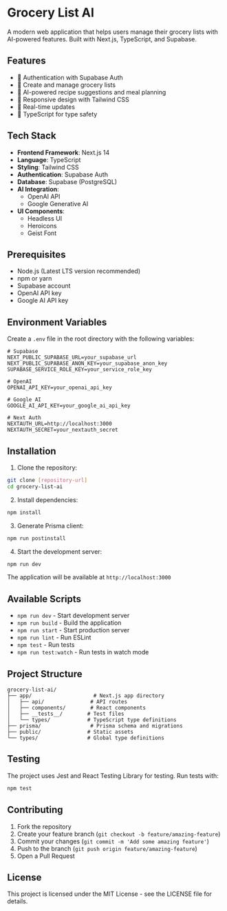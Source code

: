 # Grocery List AI

A modern web application that helps users manage their grocery lists with AI-powered features. Built with Next.js, TypeScript, and Supabase.

## Features

- 🔐 Authentication with Supabase Auth
- 🛒 Create and manage grocery lists
- 🤖 AI-powered recipe suggestions and meal planning
- 📱 Responsive design with Tailwind CSS
- 🔄 Real-time updates
- 🎯 TypeScript for type safety

## Tech Stack

- **Frontend Framework**: Next.js 14
- **Language**: TypeScript
- **Styling**: Tailwind CSS
- **Authentication**: Supabase Auth
- **Database**: Supabase (PostgreSQL)
- **AI Integration**: 
  - OpenAI API
  - Google Generative AI
- **UI Components**: 
  - Headless UI
  - Heroicons
  - Geist Font

## Prerequisites

- Node.js (Latest LTS version recommended)
- npm or yarn
- Supabase account
- OpenAI API key
- Google AI API key

## Environment Variables

Create a `.env` file in the root directory with the following variables:

```env
# Supabase
NEXT_PUBLIC_SUPABASE_URL=your_supabase_url
NEXT_PUBLIC_SUPABASE_ANON_KEY=your_supabase_anon_key
SUPABASE_SERVICE_ROLE_KEY=your_service_role_key

# OpenAI
OPENAI_API_KEY=your_openai_api_key

# Google AI
GOOGLE_AI_API_KEY=your_google_ai_api_key

# Next Auth
NEXTAUTH_URL=http://localhost:3000
NEXTAUTH_SECRET=your_nextauth_secret
```

## Installation

1. Clone the repository:
```bash
git clone [repository-url]
cd grocery-list-ai
```

2. Install dependencies:
```bash
npm install
```

3. Generate Prisma client:
```bash
npm run postinstall
```

4. Start the development server:
```bash
npm run dev
```

The application will be available at `http://localhost:3000`

## Available Scripts

- `npm run dev` - Start development server
- `npm run build` - Build the application
- `npm run start` - Start production server
- `npm run lint` - Run ESLint
- `npm test` - Run tests
- `npm run test:watch` - Run tests in watch mode

## Project Structure

```
grocery-list-ai/
├── app/                    # Next.js app directory
│   ├── api/               # API routes
│   ├── components/        # React components
│   ├── __tests__/        # Test files
│   └── types/            # TypeScript type definitions
├── prisma/                # Prisma schema and migrations
├── public/               # Static assets
└── types/                # Global type definitions
```

## Testing

The project uses Jest and React Testing Library for testing. Run tests with:

```bash
npm test
```

## Contributing

1. Fork the repository
2. Create your feature branch (`git checkout -b feature/amazing-feature`)
3. Commit your changes (`git commit -m 'Add some amazing feature'`)
4. Push to the branch (`git push origin feature/amazing-feature`)
5. Open a Pull Request

## License

This project is licensed under the MIT License - see the LICENSE file for details.
